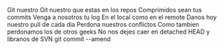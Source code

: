 Git nuestro
Git nuestro que estas en los repos
Comprimidos sean tus commits
Venga a nosotros tu log
En el local como en el remote
Danos hoy nuestro pull de cada dia
Perdona nuestros conflictos
Como tambien perdonamos los de otros geeks
No nos dejes caer en detached HEAD
y libranos de SVN
git commit --amend
